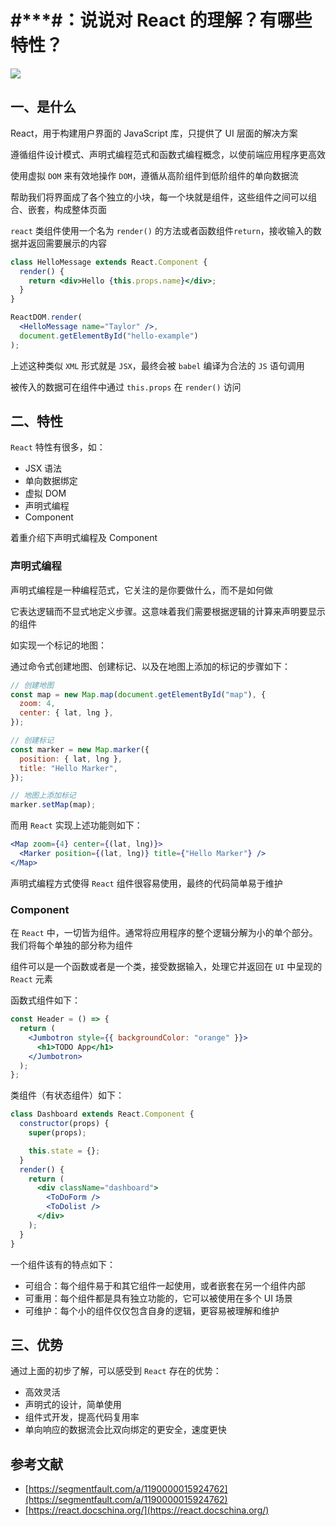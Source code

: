 # #***#：说说对 React 的理解？有哪些特性？

![](https://static.vue-js.com/671f5a90-d265-11eb-85f6-6fac77c0c9b3.png)

## 一、是什么

React，用于构建用户界面的 JavaScript 库，只提供了 UI 层面的解决方案

遵循组件设计模式、声明式编程范式和函数式编程概念，以使前端应用程序更高效

使用虚拟 `DOM` 来有效地操作 `DOM`，遵循从高阶组件到低阶组件的单向数据流

帮助我们将界面成了各个独立的小块，每一个块就是组件，这些组件之间可以组合、嵌套，构成整体页面

`react` 类组件使用一个名为 `render()` 的方法或者函数组件`return`，接收输入的数据并返回需要展示的内容

```jsx
class HelloMessage extends React.Component {
  render() {
    return <div>Hello {this.props.name}</div>;
  }
}

ReactDOM.render(
  <HelloMessage name="Taylor" />,
  document.getElementById("hello-example")
);
```

上述这种类似 `XML` 形式就是 `JSX`，最终会被 `babel` 编译为合法的 `JS` 语句调用

被传入的数据可在组件中通过 `this.props` 在 `render()` 访问

## 二、特性

`React` 特性有很多，如：

- JSX 语法
- 单向数据绑定
- 虚拟 DOM
- 声明式编程
- Component

着重介绍下声明式编程及 Component

### 声明式编程

声明式编程是一种编程范式，它关注的是你要做什么，而不是如何做

它表达逻辑而不显式地定义步骤。这意味着我们需要根据逻辑的计算来声明要显示的组件

如实现一个标记的地图：

通过命令式创建地图、创建标记、以及在地图上添加的标记的步骤如下：

```js
// 创建地图
const map = new Map.map(document.getElementById("map"), {
  zoom: 4,
  center: { lat, lng },
});

// 创建标记
const marker = new Map.marker({
  position: { lat, lng },
  title: "Hello Marker",
});

// 地图上添加标记
marker.setMap(map);
```

而用 `React` 实现上述功能则如下：

```jsx
<Map zoom={4} center={(lat, lng)}>
  <Marker position={(lat, lng)} title={"Hello Marker"} />
</Map>
```

声明式编程方式使得 `React` 组件很容易使用，最终的代码简单易于维护

### Component

在 `React` 中，一切皆为组件。通常将应用程序的整个逻辑分解为小的单个部分。 我们将每个单独的部分称为组件

组件可以是一个函数或者是一个类，接受数据输入，处理它并返回在 `UI` 中呈现的 `React` 元素

函数式组件如下：

```jsx
const Header = () => {
  return (
    <Jumbotron style={{ backgroundColor: "orange" }}>
      <h1>TODO App</h1>
    </Jumbotron>
  );
};
```

类组件（有状态组件）如下：

```jsx
class Dashboard extends React.Component {
  constructor(props) {
    super(props);

    this.state = {};
  }
  render() {
    return (
      <div className="dashboard">
        <ToDoForm />
        <ToDolist />
      </div>
    );
  }
}
```

一个组件该有的特点如下：

- 可组合：每个组件易于和其它组件一起使用，或者嵌套在另一个组件内部
- 可重用：每个组件都是具有独立功能的，它可以被使用在多个 UI 场景
- 可维护：每个小的组件仅仅包含自身的逻辑，更容易被理解和维护

## 三、优势

通过上面的初步了解，可以感受到 `React` 存在的优势：

- 高效灵活
- 声明式的设计，简单使用
- 组件式开发，提高代码复用率
- 单向响应的数据流会比双向绑定的更安全，速度更快

## 参考文献

- [https://segmentfault.com/a/1190000015924762](https://segmentfault.com/a/1190000015924762)
- [https://react.docschina.org/](https://react.docschina.org/)

